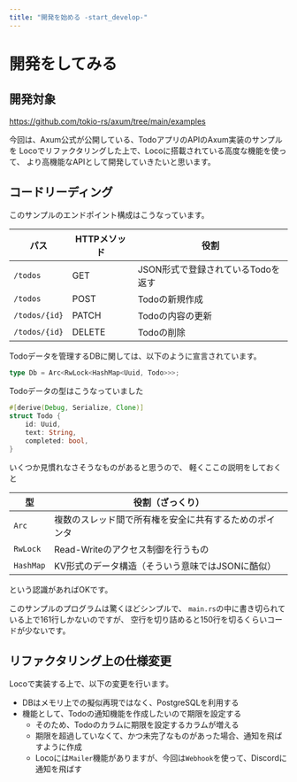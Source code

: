 ```yaml
---
title: "開発を始める -start_develop-"
---
```


# 開発をしてみる

## 開発対象

https://github.com/tokio-rs/axum/tree/main/examples

今回は、Axum公式が公開している、TodoアプリのAPIのAxum実装のサンプルを
Locoでリファクタリングした上で、Locoに搭載されている高度な機能を使って、
より高機能なAPIとして開発していきたいと思います。

## コードリーディング

このサンプルのエンドポイント構成はこうなっています。

| パス | HTTPメソッド | 役割 |
| --- | --- | --- |
| `/todos` | GET | JSON形式で登録されているTodoを返す |
| `/todos` | POST | Todoの新規作成 | 
| `/todos/{id}` | PATCH | Todoの内容の更新 |
| `/todos/{id}` | DELETE | Todoの削除 | 

Todoデータを管理するDBに関しては、以下のように宣言されています。
```rust
type Db = Arc<RwLock<HashMap<Uuid, Todo>>>;
```

Todoデータの型はこうなっていました
```rust
#[derive(Debug, Serialize, Clone)]
struct Todo {
    id: Uuid,
    text: String,
    completed: bool,
}
```

いくつか見慣れなさそうなものがあると思うので、
軽くここの説明をしておくと

| 型 | 役割（ざっくり） |
| --- | --- | 
| `Arc` | 複数のスレッド間で所有権を安全に共有するためのポインタ |
| `RwLock` | Read-Writeのアクセス制御を行うもの | 
| `HashMap` | KV形式のデータ構造（そういう意味ではJSONに酷似） | 

という認識があればOKです。

このサンプルのプログラムは驚くほどシンプルで、
`main.rs`の中に書き切られている上で161行しかないのですが、
空行を切り詰めると150行を切るくらいコードが少ないです。

## リファクタリング上の仕様変更
Locoで実装する上で、以下の変更を行います。

- DBはメモリ上での擬似再現ではなく、PostgreSQLを利用する
- 機能として、Todoの通知機能を作成したいので期限を設定する
	- そのため、Todoのカラムに期限を設定するカラムが増える
	- 期限を超過していなくて、かつ未完了なものがあった場合、通知を飛ばすように作成
	- Locoには`Mailer`機能がありますが、今回は`Webhook`を使って、Discordに通知を飛ばす